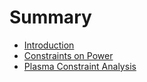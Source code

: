 # Summary

* [Introduction](README.md)
* [Constraints on Power](constraints-on-power.md)
* [Plasma Constraint Analysis](plasma-constraint-analysis.md)

